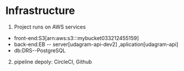  # Infrastructure

 1. Project runs on AWS services
 - front-end:S3[arn:aws:s3:::mybucket033212455159]
 - back-end:EB -- server[udagram-api-dev2] ,aplication[udagram-api]
 - db:DRS--PostgreSQL
 2. pipeline depoly: CircleCI, Github